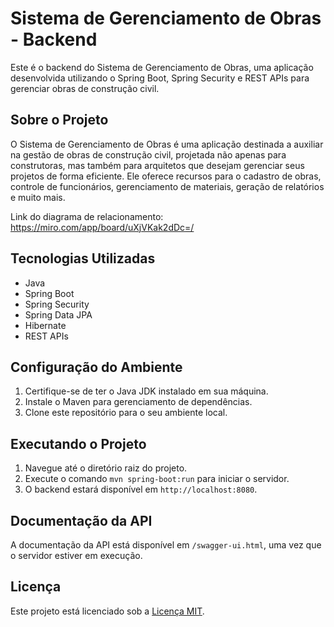 # Sistema de Gerenciamento de Obras - Backend

Este é o backend do Sistema de Gerenciamento de Obras, uma aplicação desenvolvida utilizando o Spring Boot, Spring Security e REST APIs para gerenciar obras de construção civil.

## Sobre o Projeto

O Sistema de Gerenciamento de Obras é uma aplicação destinada a auxiliar
na gestão de obras de construção civil, projetada não apenas para construtoras,
mas também para arquitetos que desejam gerenciar seus projetos de forma eficiente.
Ele oferece recursos para o cadastro de obras, controle de funcionários, gerenciamento de materiais, geração de relatórios e muito mais.

Link do diagrama de relacionamento: https://miro.com/app/board/uXjVKak2dDc=/

## Tecnologias Utilizadas

- Java
- Spring Boot
- Spring Security
- Spring Data JPA
- Hibernate
- REST APIs

## Configuração do Ambiente

1. Certifique-se de ter o Java JDK instalado em sua máquina.
2. Instale o Maven para gerenciamento de dependências.
3. Clone este repositório para o seu ambiente local.

## Executando o Projeto

1. Navegue até o diretório raiz do projeto.
2. Execute o comando `mvn spring-boot:run` para iniciar o servidor.
3. O backend estará disponível em `http://localhost:8080`.

## Documentação da API

A documentação da API está disponível em `/swagger-ui.html`, uma vez que o servidor estiver em execução.

## Licença

Este projeto está licenciado sob a [Licença MIT](LICENSE).
